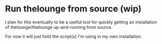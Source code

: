# Run thelounge from source (wip)

I plan for this eventually to be a useful tool for quickly getting an installation of thelounge/thelounge up-and-running from source.

For now it will just hold the script(s) I'm using in my own installation.
